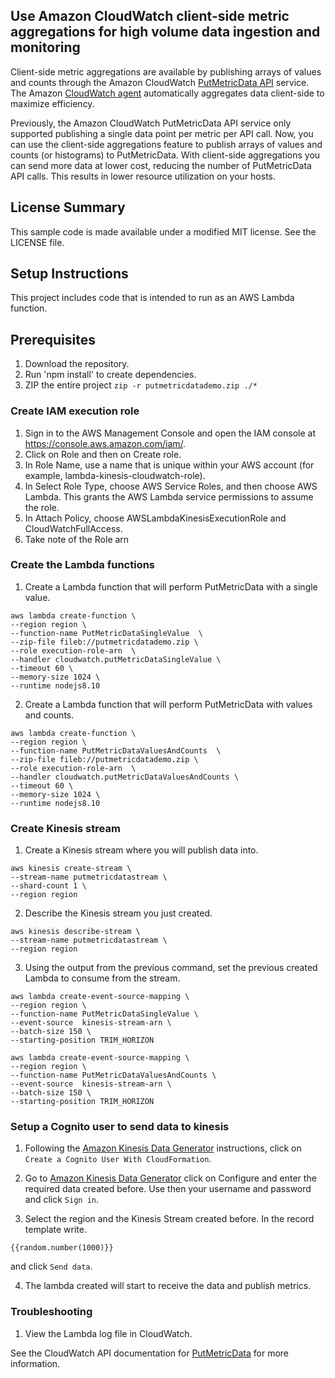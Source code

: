 ## Use Amazon CloudWatch client-side metric aggregations for high volume data ingestion and monitoring

Client-side metric aggregations are available by publishing arrays of values and counts through the Amazon CloudWatch [PutMetricData API](https://docs.aws.amazon.com/AmazonCloudWatch/latest/APIReference/API_PutMetricData.html) service. The Amazon [CloudWatch agent](https://docs.aws.amazon.com/AmazonCloudWatch/latest/monitoring/install-CloudWatch-Agent-on-first-instance.html) automatically aggregates data client-side to maximize efficiency. 
 
Previously, the Amazon CloudWatch PutMetricData API service only supported publishing a single data point per metric per API call. Now, you can use the client-side aggregations feature to publish arrays of values and counts (or histograms) to PutMetricData. With client-side aggregations you can send more data at lower cost, reducing the number of PutMetricData API calls. This results in lower resource utilization on your hosts.

## License Summary

This sample code is made available under a modified MIT license. See the LICENSE file.

## Setup Instructions

This project includes code that is intended to run as an AWS Lambda function. 

## Prerequisites

1. Download the repository.
2. Run 'npm install' to create dependencies.
3. ZIP the entire project `zip -r putmetricdatademo.zip ./*`

### Create IAM execution role
1. Sign in to the AWS Management Console and open the IAM console at https://console.aws.amazon.com/iam/.
2. Click on Role and then on Create role.
3. In Role Name, use a name that is unique within your AWS account (for example, lambda-kinesis-cloudwatch-role).
4. In Select Role Type, choose AWS Service Roles, and then choose AWS Lambda. This grants the AWS Lambda service permissions to assume the role.
5. In Attach Policy, choose AWSLambdaKinesisExecutionRole and CloudWatchFullAccess.
6. Take note of the Role arn

### Create the Lambda functions

1. Create a Lambda function that will perform PutMetricData with a single value.
```
aws lambda create-function \
--region region \
--function-name PutMetricDataSingleValue  \
--zip-file fileb://putmetricdatademo.zip \
--role execution-role-arn  \
--handler cloudwatch.putMetricDataSingleValue \
--timeout 60 \
--memory-size 1024 \
--runtime nodejs8.10
```

2. Create a Lambda function that will perform PutMetricData with values and counts.
```
aws lambda create-function \
--region region \
--function-name PutMetricDataValuesAndCounts  \
--zip-file fileb://putmetricdatademo.zip \
--role execution-role-arn  \
--handler cloudwatch.putMetricDataValuesAndCounts \
--timeout 60 \
--memory-size 1024 \
--runtime nodejs8.10
```

### Create Kinesis stream
1. Create a Kinesis stream where you will publish data into.
```
aws kinesis create-stream \
--stream-name putmetricdatastream \
--shard-count 1 \
--region region
```
2. Describe the Kinesis stream you just created.
```
aws kinesis describe-stream \
--stream-name putmetricdatastream \
--region region
```
3. Using the output from the previous command, set the previous created Lambda to consume from the stream.
```
aws lambda create-event-source-mapping \
--region region \
--function-name PutMetricDataSingleValue \
--event-source  kinesis-stream-arn \
--batch-size 150 \
--starting-position TRIM_HORIZON
```

```
aws lambda create-event-source-mapping \
--region region \
--function-name PutMetricDataValuesAndCounts \
--event-source  kinesis-stream-arn \
--batch-size 150 \
--starting-position TRIM_HORIZON
```

### Setup a Cognito user to send data to kinesis
1. Following the [Amazon Kinesis Data Generator](https://awslabs.github.io/amazon-kinesis-data-generator/web/help.html) instructions, click on `Create a Cognito User With CloudFormation`.

2. Go to [Amazon Kinesis Data Generator](https://awslabs.github.io/amazon-kinesis-data-generator) click on Configure and enter the required data created before. Use then your username and password and click `Sign in`.

3. Select the region and the Kinesis Stream created before. In the record template write.

```
{{random.number(1000)}}
```
and click `Send data`.

4. The lambda created will start to receive the data and publish metrics.

### Troubleshooting

1. View the Lambda log file in CloudWatch.

See the CloudWatch API documentation for [PutMetricData](https://docs.aws.amazon.com/AmazonCloudWatch/latest/APIReference/API_PutMetricData.html) for more information.
